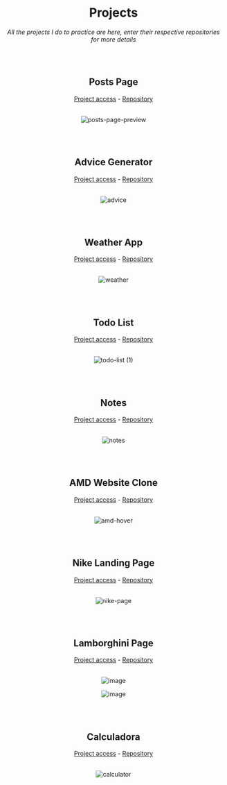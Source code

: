 <div align="center">
  <h1>Projects</h1>
  <p><em>All the projects I do to practice are here, enter their respective repositories for more details</em></p>
</div>

<br><br>

<div align="center">
  <h2>Posts Page</h2>
  <a href="https://freeposts-page.netlify.app">Project access</a> - <a href="https://github.com/joao-araujoo/Projects/tree/main/Posts%20page">Repository</a>
  <br><br>
  
  ![posts-page-preview](https://user-images.githubusercontent.com/113838517/219951635-db56e9a3-f575-4598-b7ed-3d7445558d54.gif)

</div>

<br><br>

<div align="center">
  <h2>Advice Generator</h2>
  <a href="https://pretty-advice.netlify.app">Project access</a> - <a href="https://github.com/joao-araujoo/Projects/tree/main/Advice%20generator">Repository</a>
  <br><br>
  
  ![advice](https://github.com/joao-araujoo/Projects/assets/113838517/166f4ed3-2d38-4252-8a8f-4e849d2378c6)

</div>

<br><br>

<div align="center">
  <h2>Weather App</h2>
  <a href="https://pretty-dailyweather.netlify.app">Project access</a> - <a href="https://github.com/joao-araujoo/Projects/tree/main/Weather%20App">Repository</a>
  <br><br>
  
  ![weather](https://github.com/joao-araujoo/Projects/assets/113838517/5372d55b-c452-4408-bd70-ca25c08ff274)

</div>

<br><br>

<div align="center">
  <h2>Todo List</h2>
  <a href="https://pretty-todo-list.netlify.app">Project access</a> - <a href="https://github.com/joao-araujoo/Projects/tree/main/Todo%20List">Repository</a>
  <br><br>
  
  ![todo-list (1)](https://github.com/joao-araujoo/Projects/assets/113838517/521ee2e5-11be-4b39-84ba-f85d55690b6d)

</div>

<br><br>

<div align="center">
  <h2>Notes</h2>
  <a href="https://minimalist-notes.netlify.app">Project access</a> - <a href="https://github.com/joao-araujoo/Projects/tree/main/Notes">Repository</a>
  <br><br>
  
  ![notes](https://user-images.githubusercontent.com/113838517/221418393-c97917a9-9886-4406-8106-6a82e7cbeced.gif)

</div>

<br><br>

<div align="center">
  <h2>AMD Website Clone</h2>
  <a href="https://amd-copy.netlify.app">Project access</a> - <a href="https://github.com/joao-araujoo/Projects/tree/main/AMD%20copy">Repository</a>
  <br><br>
  
  ![amd-hover](https://user-images.githubusercontent.com/113838517/219908491-4204818e-df4a-456e-a22f-2b1e761f2f8e.gif)

</div>

<br><br>

<div align="center">
  <h2>Nike Landing Page</h2>
  <a href="https://nike-modern-landing-page.netlify.app">Project access</a> - <a href="https://github.com/joao-araujoo/Projects/tree/main/Nike%20landing%20page">Repository</a>
  <br><br>
  
  ![nike-page](https://user-images.githubusercontent.com/113838517/206879628-a8666903-2b25-4330-b07a-62fd4aa5ab9a.gif)

</div>

<br><br>

<div align="center">
  <h2>Lamborghini Page</h2>
  <a href="https://lamborghini-page.netlify.app">Project access</a> - <a href="https://github.com/joao-araujoo/Projects/tree/main/Lamborghini%20pagee">Repository</a>
  <br><br>
  
  
![image](https://user-images.githubusercontent.com/113838517/204114418-260233c6-56af-4946-99a9-2c6fcc64a2d6.png)

![image](https://user-images.githubusercontent.com/113838517/204114465-bb5df3dc-4227-40a0-b570-4ba8be85fe04.png)


</div>

<br><br>

<div align="center">
  <h2>Calculadora</h2>
  <a href="https://calculator-joao-araujo.netlify.app">Project access</a> - <a href="https://github.com/joao-araujoo/Projects/tree/main/Calculadora">Repository</a>
  <br><br>
  
  ![calculator](https://user-images.githubusercontent.com/113838517/206602182-661daa23-c33f-4038-992e-7990ed989847.gif)

</div>


